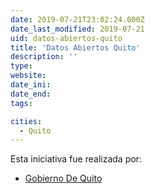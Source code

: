 ```yaml
---
date: 2019-07-21T23:02:24.000Z
date_last_modified: 2019-07-21
uid: datos-abiertos-quito
title: 'Datos Abiertos Quito'
description: ''
type: 
website: 
date_ini: 
date_end: 
tags:

cities: 
  - Quito
---
```


Esta iniciativa fue realizada por:

- [Gobierno De Quito](/organizaciones/gobierno-de-quito)
